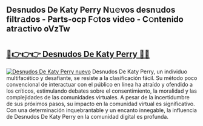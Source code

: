 ## Desnudos De Katy Perry N𝚞𝚎vos desn𝚞dos filtr𝚊dos - Parts-ocp F𝚘tos vid𝚎o - C𝚘ntenido atr𝚊ctivo oVzTw

# <h2><a href="http://mbayb5j.tromn.icu/?c=Desnudos+De+Katy+Perry">🔗👉👉👉 Desnudos De Katy Perry 🔗🔗</a></h2>

[![Desnudos De Katy Perry nuevo](https://i.imgur.com/pEAQMta.gif)](http://mbayb5j.tromn.icu/?c=Desnudos+De+Katy+Perry)
Desnudos De Katy Perry, un individuo multifacético y desafiante, se resiste a la clasificación fácil. Su método poco convencional de interactuar con el público en línea ha atraído y ofendido a los críticos, estimulando debates sobre el consentimiento, la moralidad y las complejidades de las comunidades virtuales. A pesar de la incertidumbre de sus próximos pasos, su impacto en la comunidad virtual es significativo. Con una determinación inquebrantable y un encanto innegable, la influencia de Desnudos De Katy Perry en la comunidad digital es profunda.
